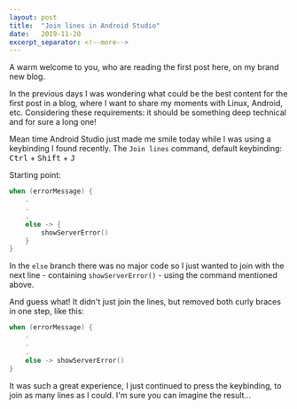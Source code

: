 ```yaml
---
layout: post
title:  "Join lines in Android Studio"
date:   2019-11-20
excerpt_separator: <!--more-->
---
```


A warm welcome to you, who are reading the first post here, on my brand new blog.

In the previous days I was wondering what could be the best content for the first post in a blog, where I want to share my moments with Linux, Android, etc. Considering these requirements: it should be something deep technical and for sure a long one!

Mean time Android Studio just made me smile today while I was using a keybinding I found recently. <!--more-->
The `Join lines` command, default keybinding: <kbd>Ctrl</kbd> + <kbd>Shift</kbd> + <kbd>J</kbd>

Starting point:
```kotlin
when (errorMessage) {
    .
    .
    .
    else -> {
        showServerError()
    }
}
```
In the `else` branch there was no major code so I just wanted to join with the next line - containing `showServerError()` - using the command mentioned above.

And guess what! It didn't just join the lines, but removed both curly braces in one step, like this:
```kotlin
when (errorMessage) {
    .
    .
    .
    else -> showServerError()
}
```

It was such a great experience, I just continued to press the keybinding, to join as many lines as I could. I'm sure you can imagine the result... 
